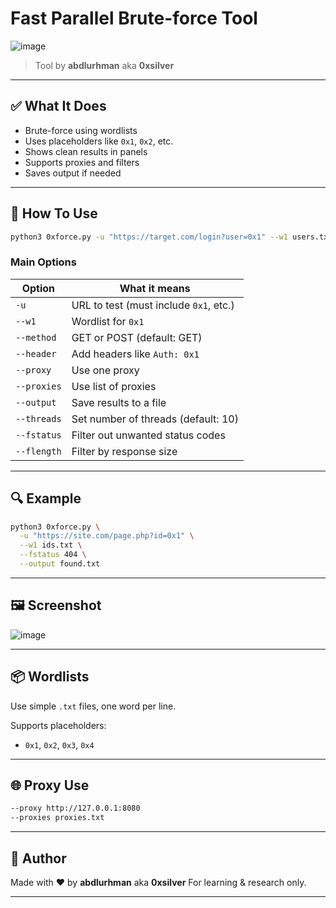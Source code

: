# Fast Parallel Brute-force Tool

![image](https://github.com/user-attachments/assets/f85ea2e2-de2a-4897-bf72-f86aa951a635)


> Tool by **abdlurhman** aka **0xsilver**

---

## ✅ What It Does

* Brute-force using wordlists
* Uses placeholders like `0x1`, `0x2`, etc.
* Shows clean results in panels
* Supports proxies and filters
* Saves output if needed

---

## 🧰 How To Use

```bash
python3 0xforce.py -u "https://target.com/login?user=0x1" --w1 users.txt
```

### Main Options

| Option      | What it means                          |
| ----------- | -------------------------------------- |
| `-u`        | URL to test (must include `0x1`, etc.) |
| `--w1`      | Wordlist for `0x1`                     |
| `--method`  | GET or POST (default: GET)             |
| `--header`  | Add headers like `Auth: 0x1`           |
| `--proxy`   | Use one proxy                          |
| `--proxies` | Use list of proxies                    |
| `--output`  | Save results to a file                 |
| `--threads` | Set number of threads (default: 10)    |
| `--fstatus` | Filter out unwanted status codes       |
| `--flength` | Filter by response size                |

---

## 🔍 Example

```bash
python3 0xforce.py \
  -u "https://site.com/page.php?id=0x1" \
  --w1 ids.txt \
  --fstatus 404 \
  --output found.txt
```

---

## 🖼️ Screenshot

![image](https://github.com/user-attachments/assets/363bc1c3-0ab1-4e5e-b3eb-491b9a4e7893)


---

## 📦 Wordlists

Use simple `.txt` files, one word per line.

Supports placeholders:

* `0x1`, `0x2`, `0x3`, `0x4`

---

## 🌐 Proxy Use

```bash
--proxy http://127.0.0.1:8080
--proxies proxies.txt
```

---


## 👤 Author

Made with ❤️ by **abdlurhman** aka **0xsilver**
For learning & research only.

---
